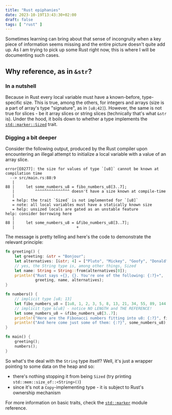 ```yaml
---
title: "Rust epiphanies"
date: 2023-10-19T13:43:30+02:00
draft: false
tags: [ "rust" ]
---
```


Sometimes learning can bring about that sense of incongruity when a key piece of information seems missing and the 
entire picture doesn't quite add up. As I am trying to pick up some Rust right now, this is where I will be documenting 
such cases.

## Why reference, as in `&str`?

### In a nutshell

Because in Rust every local variable must have a known-before, type-specific size. This is true, among the others,
for integers and arrays (size is a part of array's type "signature", as in `[u8;42]`).
However, the same is not true for slices - be it array slices or string slices (technically that's what `&str` is).
Under the hood, it boils down to whether a type implements
the [`std::marker::Sized`](https://doc.rust-lang.org/std/marker/trait.Sized.html) trait.

### Digging a bit deeper

Consider the following output, produced by the Rust compiler upon encountering an illegal attempt to initialize a local
variable with a value of an array slice.

```log
error[E0277]: the size for values of type `[u8]` cannot be known at compilation time
  --> src/main.rs:88:9
   |
88 |     let some_numbers_u8 = fibo_numbers_u8[3..7];
   |         ^^^^^^^^^^^^^^^ doesn't have a size known at compile-time
   |
   = help: the trait `Sized` is not implemented for `[u8]`
   = note: all local variables must have a statically known size
   = help: unsized locals are gated as an unstable feature
help: consider borrowing here
   |
88 |     let some_numbers_u8 = &fibo_numbers_u8[3..7];
   |                           +
```

The message is pretty telling and here's the code to demonstrate the relevant principle:

```rust
fn greeting() {
    let greeting: &str = "Bonjour";
    let alternatives: [&str; 4] = ["Pluto", "Mickey", "Goofy", "Donald"];
    // yes, the String type is, among other things, Sized
    let name: String = String::from(alternatives[0]);
    println!("Rust says «{}, {}. You're one of the following: {:?}»",
             greeting, name, alternatives);
}

fn numbers() {
    // implicit type [u8; 13]
    let fibo_numbers_u8 = [1u8, 1, 2, 3, 5, 8, 13, 21, 34, 55, 89, 144, 233];
    // implicit type &[u8] - notice NO LENGTH and THE REFERENCE!
    let some_numbers_u8 = &fibo_numbers_u8[3..7];
    println!("Here are the Fibonacci numbers fitting into u8: {:?}", fibo_numbers_u8);
    println!("And here come just some of them: {:?}", some_numbers_u8);
}

fn main() {
    greeting();
    numbers();
}
```

So what's the deal with the `String` type itself?
Well, it's just a wrapper pointing to some data on the heap and so:
- there's nothing stopping it from being `Sized` (try printing `std::mem::size_of::<String>()`)
- since it's not a `Copy`-implementing type - it is subject to Rust's ownership mechanism

For more information on basic traits, check the [`std::marker`](https://doc.rust-lang.org/std/marker/index.html) module
reference. 


